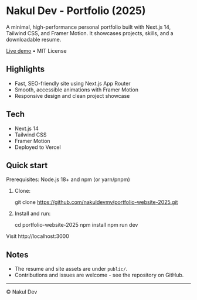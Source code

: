 
# Nakul Dev - Portfolio (2025)

A minimal, high-performance personal portfolio built with Next.js 14, Tailwind CSS, and Framer Motion. It showcases projects, skills, and a downloadable resume.

[Live demo](https://nakuldev.vercel.app/) • MIT License

## Highlights

- Fast, SEO-friendly site using Next.js App Router
- Smooth, accessible animations with Framer Motion
- Responsive design and clean project showcase

## Tech

- Next.js 14
- Tailwind CSS
- Framer Motion
- Deployed to Vercel

## Quick start

Prerequisites: Node.js 18+ and npm (or yarn/pnpm)

1. Clone:

   git clone https://github.com/nakuldevmv/portfolio-website-2025.git

2. Install and run:

   cd portfolio-website-2025
   npm install
   npm run dev

Visit http://localhost:3000

## Notes

- The resume and site assets are under `public/`.
- Contributions and issues are welcome - see the repository on GitHub.

---

© Nakul Dev

